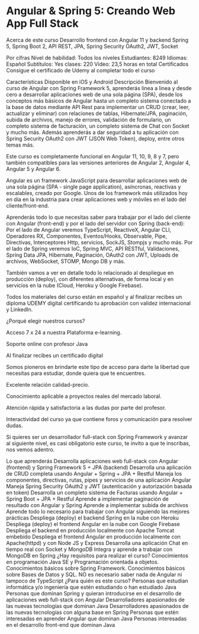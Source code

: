 # Angular & Spring 5: Creando Web App Full Stack

Acerca de este curso
Desarrollo frontend con Angular 11 y backend Spring 5, Spring Boot 2, API REST, JPA, Spring Security OAuth2, JWT, Socket

Por cifras
Nivel de habilidad: Todos los niveles
Estudiantes: 8249
Idiomas: Español
Subtítulos: Yes
clases: 220
Vídeo: 23,5 horas en total
Certificados
Consigue el certificado de Udemy al completar todo el curso

Características
Disponible en iOS y Android
Descripción
Bienvenido al curso de Angular con Spring Framework 5, aprenderás linea a linea y desde cero a desarrollar aplicaciones web de una sola página (SPA), desde los conceptos más básicos de Angular hasta un completo sistema conectado a la base de datos mediante API Rest para implementar un CRUD (crear, leer, actualizar y eliminar) con relaciones de tablas, Hibernate/JPA, paginación, subida de archivos, manejo de errores, validación de formulario, un completo sistema de facturación, un completo sistema de Chat con Socket y mucho más. Además aprenderás a dar seguridad a tu aplicación con Spring Security OAuth2 con JWT (JSON Web Token), deploy, entre otros temas más.

Este curso es completamente funcional en Angular 11, 10, 9, 8 y 7, pero también compatibles para las versiones anteriores de Angular 2, Angular 4, Angular 5 y Angular 6.

Angular es un framework JavaScript para desarrollar aplicaciones web de una sola página (SPA - single page application), asíncronas, reactivas y escalables, creado por Google. Unos de los framework más utilizados hoy en día en la industria para crear aplicaciones web y móviles en el lado del cliente/front-end.

Aprenderás todo lo que necesitas saber para trabajar por el lado del cliente con Angular (front-end) y por el lado del servidor con Spring (back-end): Por el lado de Angular veremos TypeScript, ReactiveX, Angular CLI, Operadores RX, Componentes,  Eventos/Hooks, Observable, Pipe, Directivas, Interceptores Http, servicios, SockJS, Stompjs y mucho más. Por el lado de Spring veremos IoC, Spring MVC, API RESTful, Validaciones, Spring Data JPA, Hibernate, Paginación, OAuth2 con JWT, Uploads de archivos, WebSocket, STOMP, Mongo DB y más.

También vamos a ver en detalle todo lo relacionado al despliegue en producción (deploy), con diferentes alternativas, de forma local y en servicios en la nube (Cloud, Heroku y Google Firebase).

Todos los materiales del curso están en español y al finalizar recibes un diploma UDEMY digital certificando tu aprobación con validez internacional y LinkedIn.

¿Porqué elegir nuestros cursos?

Acceso 7 x 24 a nuestra Plataforma e-learning.

Soporte online con profesor Java

Al finalizar recibes un certificado digital

Somos pioneros en brindarte este tipo de acceso para darte la libertad que necesitas para estudiar, donde quiera que te encuentres.

Excelente relación calidad-precio.

Conocimiento aplicable a proyectos reales del mercado laboral.

Atención rápida y satisfactoria a las dudas por parte del profesor.

Interactividad del curso ya que contiene foros y comunicación para resolver dudas.

Si quieres ser un desarrollador full-stack con Spring Framework y avanzar al siguiente nivel, es casi obligatorio este curso, te invito a que te inscribas, nos vemos adentro.

Lo que aprenderás
Desarrolla aplicaciones web full-stack con Angular (frontend) y Spring Framework 5 + JPA (backend)
Desarrolla una aplicación de CRUD completa usando Angular + Spring + JPA + Restful
Maneja los componentes, directivas, rutas, pipes y servicios de una aplicación Angular
Maneja Spring Security OAuth2 y JWT (autenticación y autorización basada en token)
Desarrolla un completo sistema de Facturas usando Angular + Spring Boot + JPA + Restful
Aprende a implementar paginación de resultado con Angular y Spring
Aprende a implementar subida de archivos
Aprende todo lo necesario para trabajar con Angular siguiendo las mejores prácticas
Despliega (deploy) el backend Spring en la nube con Heroku
Despliega (deploy) el frontend Angular en la nube con Google Firebase
Despliega el backend en producción localmente con Apache Tomcat embebido
Despliega el frontend Angular en producción localmente con Apache(httpd) y con Node JS y Express
Desarrolla una aplicación Chat en tiempo real con Socket y MongoDB
Integra y aprende a trabajar con MongoDB en Spring
¿Hay requisitos para realizar el curso?
Conocimientos en programación Java SE y Programación orientada a objetos.
Conocimientos básicos sobre Spring Framework.
Conocimientos básicos sobre Bases de Datos y SQL.
NO es necesario saber nada de Angular ni tampoco de TypeScript
¿Para quién es este curso?
Personas que estudian informática y/o ingeniería que estén estudiando o han estudiado Java
Personas que dominan Spring y quieran introducirse en el desarrollo de aplicaciones web full-stack con Angular
Desarrolladores apasionados de las nuevas tecnologías que dominan Java
Desarrolladores apasionados de las nuevas tecnologías con alguna base en Spring
Personas que estén interesadas en aprender Angular que dominan Java
Personas interesadas en el desarrollo front-end que dominan Java
